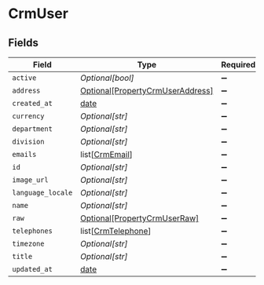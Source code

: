 # CrmUser


## Fields

| Field                                                                             | Type                                                                              | Required                                                                          | Description                                                                       |
| --------------------------------------------------------------------------------- | --------------------------------------------------------------------------------- | --------------------------------------------------------------------------------- | --------------------------------------------------------------------------------- |
| `active`                                                                          | *Optional[bool]*                                                                  | :heavy_minus_sign:                                                                | N/A                                                                               |
| `address`                                                                         | [Optional[PropertyCrmUserAddress]](../../models/shared/propertycrmuseraddress.md) | :heavy_minus_sign:                                                                | N/A                                                                               |
| `created_at`                                                                      | [date](https://docs.python.org/3/library/datetime.html#date-objects)              | :heavy_minus_sign:                                                                | N/A                                                                               |
| `currency`                                                                        | *Optional[str]*                                                                   | :heavy_minus_sign:                                                                | N/A                                                                               |
| `department`                                                                      | *Optional[str]*                                                                   | :heavy_minus_sign:                                                                | N/A                                                                               |
| `division`                                                                        | *Optional[str]*                                                                   | :heavy_minus_sign:                                                                | N/A                                                                               |
| `emails`                                                                          | list[[CrmEmail](../../models/shared/crmemail.md)]                                 | :heavy_minus_sign:                                                                | N/A                                                                               |
| `id`                                                                              | *Optional[str]*                                                                   | :heavy_minus_sign:                                                                | N/A                                                                               |
| `image_url`                                                                       | *Optional[str]*                                                                   | :heavy_minus_sign:                                                                | N/A                                                                               |
| `language_locale`                                                                 | *Optional[str]*                                                                   | :heavy_minus_sign:                                                                | N/A                                                                               |
| `name`                                                                            | *Optional[str]*                                                                   | :heavy_minus_sign:                                                                | N/A                                                                               |
| `raw`                                                                             | [Optional[PropertyCrmUserRaw]](../../models/shared/propertycrmuserraw.md)         | :heavy_minus_sign:                                                                | N/A                                                                               |
| `telephones`                                                                      | list[[CrmTelephone](../../models/shared/crmtelephone.md)]                         | :heavy_minus_sign:                                                                | N/A                                                                               |
| `timezone`                                                                        | *Optional[str]*                                                                   | :heavy_minus_sign:                                                                | N/A                                                                               |
| `title`                                                                           | *Optional[str]*                                                                   | :heavy_minus_sign:                                                                | N/A                                                                               |
| `updated_at`                                                                      | [date](https://docs.python.org/3/library/datetime.html#date-objects)              | :heavy_minus_sign:                                                                | N/A                                                                               |